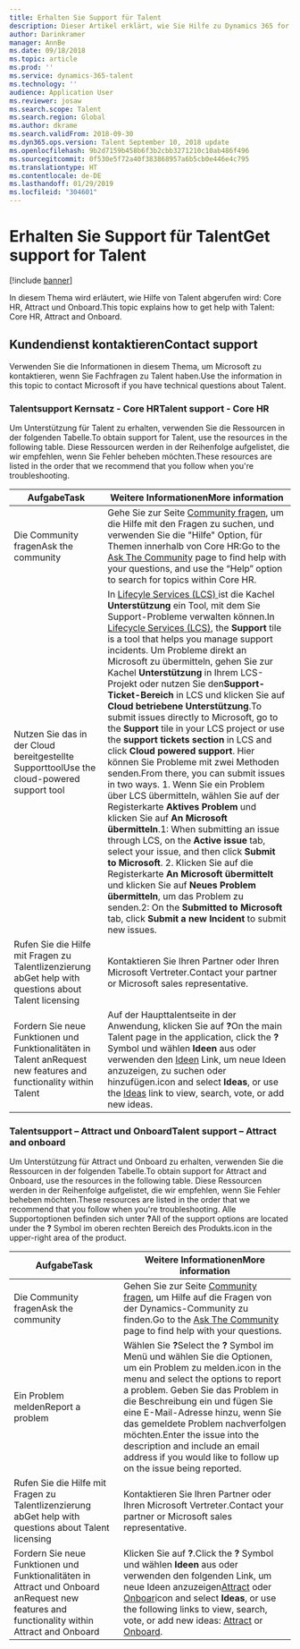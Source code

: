 ```yaml
---
title: Erhalten Sie Support für Talent
description: Dieser Artikel erklärt, wie Sie Hilfe zu Dynamics 365 for Talent erhalten
author: Darinkramer
manager: AnnBe
ms.date: 09/18/2018
ms.topic: article
ms.prod: ''
ms.service: dynamics-365-talent
ms.technology: ''
audience: Application User
ms.reviewer: josaw
ms.search.scope: Talent
ms.search.region: Global
ms.author: dkrame
ms.search.validFrom: 2018-09-30
ms.dyn365.ops.version: Talent September 10, 2018 update
ms.openlocfilehash: 9b2d7159b458b6f3b2cbb3271210c10ab486f496
ms.sourcegitcommit: 0f530e5f72a40f383868957a6b5cb0e446e4c795
ms.translationtype: HT
ms.contentlocale: de-DE
ms.lasthandoff: 01/29/2019
ms.locfileid: "304601"
---
```

# <a name="get-support-for-talent"></a><span data-ttu-id="aba6d-103">Erhalten Sie Support für Talent</span><span class="sxs-lookup"><span data-stu-id="aba6d-103">Get support for Talent</span></span>

[!include [banner](includes/banner.md)]

<span data-ttu-id="aba6d-104">In diesem Thema wird erläutert, wie Hilfe von Talent abgerufen wird: Core HR, Attract und Onboard.</span><span class="sxs-lookup"><span data-stu-id="aba6d-104">This topic explains how to get help with Talent: Core HR, Attract and Onboard.</span></span>

<a name="contact-support"></a><span data-ttu-id="aba6d-105">Kundendienst kontaktieren</span><span class="sxs-lookup"><span data-stu-id="aba6d-105">Contact support</span></span>
---------------

<span data-ttu-id="aba6d-106">Verwenden Sie die Informationen in diesem Thema, um Microsoft zu kontaktieren, wenn Sie Fachfragen zu Talent haben.</span><span class="sxs-lookup"><span data-stu-id="aba6d-106">Use the information in this topic to contact Microsoft if you have technical questions about Talent.</span></span>

### <a name="talent-support---core-hr"></a><span data-ttu-id="aba6d-107">Talentsupport Kernsatz - Core HR</span><span class="sxs-lookup"><span data-stu-id="aba6d-107">Talent support - Core HR</span></span>

<span data-ttu-id="aba6d-108">Um Unterstützung für Talent zu erhalten, verwenden Sie die Ressourcen in der folgenden Tabelle.</span><span class="sxs-lookup"><span data-stu-id="aba6d-108">To obtain support for Talent, use the resources in the following table.</span></span> <span data-ttu-id="aba6d-109">Diese Ressourcen werden in der Reihenfolge aufgelistet, die wir empfehlen, wenn Sie Fehler beheben möchten.</span><span class="sxs-lookup"><span data-stu-id="aba6d-109">These resources are listed in the order that we recommend that you follow when you're troubleshooting.</span></span>

| <span data-ttu-id="aba6d-110">**Aufgabe**</span><span class="sxs-lookup"><span data-stu-id="aba6d-110">**Task**</span></span>                                                | <span data-ttu-id="aba6d-111">**Weitere Informationen**</span><span class="sxs-lookup"><span data-stu-id="aba6d-111">**More information**</span></span>                                                                                                                                                                                                                                                                                                                                                                                                                                                                                                                                            |
|---------------------------------------------------------|-----------------------------------------------------------------------------------------------------------------------------------------------------------------------------------------------------------------------------------------------------------------------------------------------------------------------------------------------------------------------------------------------------------------------------------------------------------------------------------------------------------------------------------------------------------------|
| <span data-ttu-id="aba6d-112">Die Community fragen</span><span class="sxs-lookup"><span data-stu-id="aba6d-112">Ask the community</span></span>                                      | <span data-ttu-id="aba6d-113">Gehe Sie zur Seite [Community fragen](https://community.dynamics.com/365/talent), um die Hilfe mit den Fragen zu suchen, und verwenden Sie die "Hilfe" Option, für Themen innerhalb von Core HR:</span><span class="sxs-lookup"><span data-stu-id="aba6d-113">Go to the [Ask The Community](https://community.dynamics.com/365/talent) page to find help with your questions, and use the “Help” option to search for topics within Core HR.</span></span>                                                                                                                                                                                                                                                                                                                                                                                  |
| <span data-ttu-id="aba6d-114">Nutzen Sie das in der Cloud bereitgestellte Supporttool</span><span class="sxs-lookup"><span data-stu-id="aba6d-114">Use the cloud-powered support tool</span></span>                     | <span data-ttu-id="aba6d-115">In [Lifecyle Services (LCS) ](https://lcs.dynamics.com/) ist die Kachel **Unterstützung** ein Tool, mit dem Sie Support-Probleme verwalten können.</span><span class="sxs-lookup"><span data-stu-id="aba6d-115">In [Lifecycle Services (LCS)](https://lcs.dynamics.com/), the **Support** tile is a tool that helps you manage support incidents.</span></span> <span data-ttu-id="aba6d-116">Um Probleme direkt an Microsoft zu übermitteln, gehen Sie zur Kachel **Unterstützung** in Ihrem LCS-Projekt oder nutzen Sie den**Support-Ticket-Bereich** in LCS und klicken Sie auf **Cloud betriebene Unterstützung**.</span><span class="sxs-lookup"><span data-stu-id="aba6d-116">To submit issues directly to Microsoft, go to the **Support** tile in your LCS project or use the **support tickets section** in LCS and click **Cloud powered support**.</span></span> <span data-ttu-id="aba6d-117">Hier können Sie Probleme mit zwei Methoden senden.</span><span class="sxs-lookup"><span data-stu-id="aba6d-117">From there, you can submit issues in two ways.</span></span> <span data-ttu-id="aba6d-118">1. Wenn Sie ein Problem über LCS übermitteln, wählen Sie auf der Registerkarte **Aktives Problem**  und klicken Sie auf **An Microsoft übermitteln**.</span><span class="sxs-lookup"><span data-stu-id="aba6d-118">1: When submitting an issue through LCS, on the **Active issue** tab, select your issue, and then click **Submit to Microsoft**.</span></span> <span data-ttu-id="aba6d-119">2. Klicken Sie auf die Registerkarte **An Microsoft übermittelt** und klicken Sie auf **Neues Problem übermitteln**, um das Problem zu senden.</span><span class="sxs-lookup"><span data-stu-id="aba6d-119">2: On the **Submitted to Microsoft** tab, click **Submit a new Incident** to submit new issues.</span></span> |
| <span data-ttu-id="aba6d-120">Rufen Sie die Hilfe mit Fragen zu Talentlizenzierung ab</span><span class="sxs-lookup"><span data-stu-id="aba6d-120">Get help with questions about Talent licensing</span></span>         | <span data-ttu-id="aba6d-121">Kontaktieren Sie Ihren Partner oder Ihren Microsoft Vertreter.</span><span class="sxs-lookup"><span data-stu-id="aba6d-121">Contact your partner or Microsoft sales representative.</span></span>                                                                                                                                                                                                                                                                                                                                                                                                                                                                                                         |
| <span data-ttu-id="aba6d-122">Fordern Sie neue Funktionen und Funktionalitäten in Talent an</span><span class="sxs-lookup"><span data-stu-id="aba6d-122">Request new features and functionality within Talent</span></span> | <span data-ttu-id="aba6d-123">Auf der Haupttalentseite in der Anwendung, klicken Sie auf **?**</span><span class="sxs-lookup"><span data-stu-id="aba6d-123">On the main Talent page in the application, click the **?**</span></span> <span data-ttu-id="aba6d-124">Symbol und wählen **Ideen** aus oder verwenden den [Ideen](https://powerusers.microsoft.com/t5/Ideas-for-Human-Resources/idb-p/HumanResources) Link, um neue Ideen anzuzeigen, zu suchen oder hinzufügen.</span><span class="sxs-lookup"><span data-stu-id="aba6d-124">icon and select **Ideas**, or use the [Ideas](https://powerusers.microsoft.com/t5/Ideas-for-Human-Resources/idb-p/HumanResources) link to view, search, vote, or add new ideas.</span></span>                                                                                                                                                                                                                                                                                                                      |

### <a name="talent-support--attract-and-onboard"></a><span data-ttu-id="aba6d-125">Talentsupport – Attract und Onboard</span><span class="sxs-lookup"><span data-stu-id="aba6d-125">Talent support – Attract and onboard</span></span>

<span data-ttu-id="aba6d-126">Um Unterstützung für Attract und Onboard zu erhalten, verwenden Sie die Ressourcen in der folgenden Tabelle.</span><span class="sxs-lookup"><span data-stu-id="aba6d-126">To obtain support for Attract and Onboard, use the resources in the following table.</span></span> <span data-ttu-id="aba6d-127">Diese Ressourcen werden in der Reihenfolge aufgelistet, die wir empfehlen, wenn Sie Fehler beheben möchten.</span><span class="sxs-lookup"><span data-stu-id="aba6d-127">These resources are listed in the order that we recommend that you follow when you're troubleshooting.</span></span> <span data-ttu-id="aba6d-128">Alle Supportoptionen befinden sich unter **?**</span><span class="sxs-lookup"><span data-stu-id="aba6d-128">All of the support options are located under the **?**</span></span> <span data-ttu-id="aba6d-129">Symbol im oberen rechten Bereich des Produkts.</span><span class="sxs-lookup"><span data-stu-id="aba6d-129">icon in the upper-right area of the product.</span></span>

| <span data-ttu-id="aba6d-130">**Aufgabe**</span><span class="sxs-lookup"><span data-stu-id="aba6d-130">**Task**</span></span>                                                                | <span data-ttu-id="aba6d-131">**Weitere Informationen**</span><span class="sxs-lookup"><span data-stu-id="aba6d-131">**More information**</span></span>                                                                                                                                                                                                                                                                           |
|-------------------------------------------------------------------------|------------------------------------------------------------------------------------------------------------------------------------------------------------------------------------------------------------------------------------------------------------------------------------------------|
| <span data-ttu-id="aba6d-132">Die Community fragen</span><span class="sxs-lookup"><span data-stu-id="aba6d-132">Ask the community</span></span>                                                      | <span data-ttu-id="aba6d-133">Gehen Sie zur Seite [Community fragen](https://community.dynamics.com/365/talent), um Hilfe auf die Fragen von der Dynamics-Community zu finden.</span><span class="sxs-lookup"><span data-stu-id="aba6d-133">Go to the [Ask The Community](https://community.dynamics.com/365/talent) page to find help with your questions.</span></span>                                                                                                                                                                                |
| <span data-ttu-id="aba6d-134">Ein Problem melden</span><span class="sxs-lookup"><span data-stu-id="aba6d-134">Report a problem</span></span>                                                        | <span data-ttu-id="aba6d-135">Wählen Sie **?**</span><span class="sxs-lookup"><span data-stu-id="aba6d-135">Select the **?**</span></span> <span data-ttu-id="aba6d-136">Symbol im Menü und wählen Sie die Optionen, um ein Problem zu melden.</span><span class="sxs-lookup"><span data-stu-id="aba6d-136">icon in the menu and select the options to report a problem.</span></span> <span data-ttu-id="aba6d-137">Geben Sie das Problem in die Beschreibung ein und fügen Sie eine E-Mail-Adresse hinzu, wenn Sie das gemeldete Problem nachverfolgen möchten.</span><span class="sxs-lookup"><span data-stu-id="aba6d-137">Enter the issue into the description and include an email address if you would like to follow up on the issue being reported.</span></span>                                                                                           |
| <span data-ttu-id="aba6d-138">Rufen Sie die Hilfe mit Fragen zu Talentlizenzierung ab</span><span class="sxs-lookup"><span data-stu-id="aba6d-138">Get help with questions about Talent licensing</span></span>                         | <span data-ttu-id="aba6d-139">Kontaktieren Sie Ihren Partner oder Ihren Microsoft Vertreter.</span><span class="sxs-lookup"><span data-stu-id="aba6d-139">Contact your partner or Microsoft sales representative.</span></span>                                                                                                                                                                                                                                        |
| <span data-ttu-id="aba6d-140">Fordern Sie neue Funktionen und Funktionalitäten in Attract und Onboard an</span><span class="sxs-lookup"><span data-stu-id="aba6d-140">Request new features and functionality within Attract and Onboard</span></span> | <span data-ttu-id="aba6d-141">Klicken Sie auf **?**.</span><span class="sxs-lookup"><span data-stu-id="aba6d-141">Click the **?**</span></span> <span data-ttu-id="aba6d-142">Symbol und wählen **Ideen** aus oder verwenden den folgenden Link, um neue Ideen anzuzeigen[Attract](https://powerusers.microsoft.com/t5/Ideas-for-Attract/idb-p/Attract) oder [Onboar](https://powerusers.microsoft.com/t5/Ideas-for-Onboard/idb-p/Onboard)</span><span class="sxs-lookup"><span data-stu-id="aba6d-142">icon and select **Ideas**, or use the following links to view, search, vote, or add new ideas: [Attract](https://powerusers.microsoft.com/t5/Ideas-for-Attract/idb-p/Attract) or [Onboard](https://powerusers.microsoft.com/t5/Ideas-for-Onboard/idb-p/Onboard).</span></span> |

